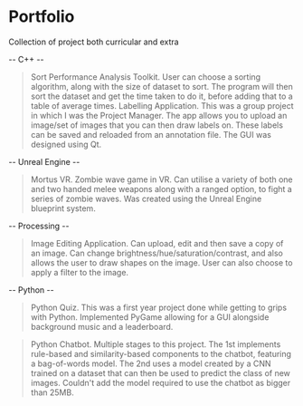 # Portfolio
Collection of project both curricular and extra

-- C++ --
> Sort Performance Analysis Toolkit. User can choose a sorting algorithm, along with the size of dataset to sort.
The program will then sort the dataset and get the time taken to do it, before adding that to a table of average times.
> Labelling Application. This was a group project in which I was the Project Manager. The app allows you to upload an image/set of images
that you can then draw labels on. These labels can be saved and reloaded from an annotation file. The GUI was designed using Qt.

-- Unreal Engine --
> Mortus VR. Zombie wave game in VR. Can utilise a variety of both one and two handed melee weapons along with a ranged option, to fight a 
series of zombie waves. Was created using the Unreal Engine blueprint system.

-- Processing --
> Image Editing Application. Can upload, edit and then save a copy of an image. Can change brightness/hue/saturation/contrast, and also allows 
the user to draw shapes on the image. User can also choose to apply a filter to the image.

-- Python --
> Python Quiz. This was a first year project done while getting to grips with Python. Implemented PyGame allowing for a GUI alongside
background music and a leaderboard.

> Python Chatbot. Multiple stages to this project. The 1st implements rule-based and similarity-based components to the chatbot,
featuring a bag-of-words model. The 2nd uses a model created by a CNN trained on a dataset that can then be used to predict the class
of new images. Couldn't add the model required to use the chatbot as bigger than 25MB.
